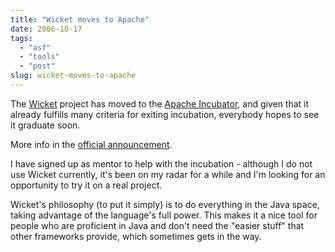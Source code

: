 ```yaml
---
title: "Wicket moves to Apache"
date: 2006-10-17
tags: 
  - "asf"
  - "tools"
  - "post"
slug: wicket-moves-to-apache
---
```


The [Wicket](http://wicket.sourceforge.net/) project has moved to the [Apache Incubator](http://incubator.apache.org/projects/wicket), and given that it already fulfills many criteria for exiting incubation, everybody hopes to see it graduate soon.

More info in the [official announcement](http://mail-archives.apache.org/mod_mbox/incubator-wicket-dev/200610.mbox/%3c918312fe0610150906g10be8634o3ef24e6b91994706@mail.gmail.com%3e).

I have signed up as mentor to help with the incubation - although I do not use Wicket currently, it's been on my radar for a while and I'm looking for an opportunity to try it on a real project.

Wicket's philosophy (to put it simply) is to do everything in the Java space, taking advantage of the language's full power. This makes it a nice tool for people who are proficient in Java and don't need the "easier stuff" that other frameworks provide, which sometimes gets in the way.
